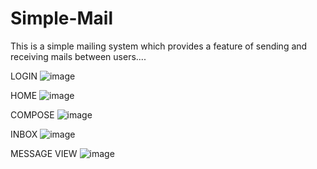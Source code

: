# Simple-Mail
  This is a simple mailing system which provides a feature of sending and receiving mails between users....

LOGIN
![image](https://user-images.githubusercontent.com/107601707/207248456-e7e63acf-bf1c-41a3-89e7-f9cdd1bd4980.png)

HOME
![image](https://user-images.githubusercontent.com/107601707/207248481-199c1651-cc76-4a32-9682-d28c9b58473b.png)

COMPOSE
![image](https://user-images.githubusercontent.com/107601707/207248629-57b4dbd2-723f-4b74-8fee-84983e86ce37.png)

INBOX
![image](https://user-images.githubusercontent.com/107601707/207248652-25f7b1a2-6a18-459c-8574-2a2927c4c81c.png)

MESSAGE VIEW
![image](https://user-images.githubusercontent.com/107601707/207248999-469bf8fb-c680-4de4-9ed5-b2ee4addb796.png)
